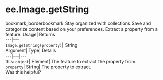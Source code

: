  
#  ee.Image.getString
bookmark_borderbookmark Stay organized with collections  Save and categorize content based on your preferences.
Extract a property from a feature. 
Usage| Returns  
---|---  
`Image.getString(property)`| String  
Argument| Type| Details  
---|---|---  
this: `object`| Element| The feature to extract the property from.  
`property`| String| The property to extract.  
Was this helpful?
